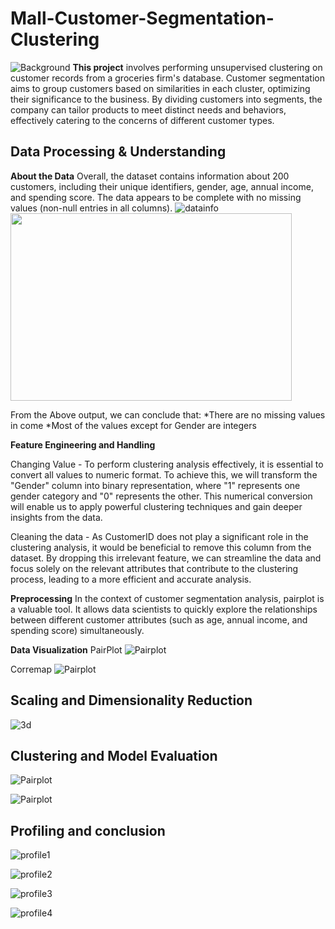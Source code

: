 # Mall-Customer-Segmentation-Clustering
![Background](Image/background.jpg)
**This project** involves performing unsupervised clustering on customer records from a groceries firm's database. Customer segmentation aims to group customers based on similarities in each cluster, optimizing their significance to the business. By dividing customers into segments, the company can tailor products to meet distinct needs and behaviors, effectively catering to the concerns of different customer types.

## Data Processing & Understanding
**About the Data**
Overall, the dataset contains information about 200 customers, including their unique identifiers, gender, age, annual income, and spending score. The data appears to be complete with no missing values (non-null entries in all columns).
![datainfo](Image/datainfo.jpg)
<img src="Image/datainfo.jpg" width="450" height="300">

From the Above output, we can conclude that:
*There are no missing values in come
*Most of the values except for Gender are integers

**Feature Engineering and Handling**

Changing Value - To perform clustering analysis effectively, it is essential to convert all values to numeric format. To achieve this, we will transform the "Gender" column into binary representation, where "1" represents one gender category and "0" represents the other. This numerical conversion will enable us to apply powerful clustering techniques and gain deeper insights from the data.

Cleaning the data - As CustomerID does not play a significant role in the clustering analysis, it would be beneficial to remove this column from the dataset. By dropping this irrelevant feature, we can streamline the data and focus solely on the relevant attributes that contribute to the clustering process, leading to a more efficient and accurate analysis.

**Preprocessing**
In the context of customer segmentation analysis, pairplot is a valuable tool. It allows data scientists to quickly explore the relationships between different customer attributes (such as age, annual income, and spending score) simultaneously. 

**Data Visualization**
PairPlot
![Pairplot](Image/PairPlot.jpg)

Corremap
![Pairplot](Image/Correlationheatmap.jpg)


## Scaling and Dimensionality Reduction

![3d](Image/3dclustering.jpg)


## Clustering and Model Evaluation

![Pairplot](Image/elbowmethod.jpg)

![Pairplot](Image/3dclustering-clustering.jpg)

## Profiling and conclusion

![profile1](Image/profile1.jpg)

![profile2](Image/profile2.jpg)

![profile3](Image/profile3.jpg)

![profile4](Image/profile4.jpg)
